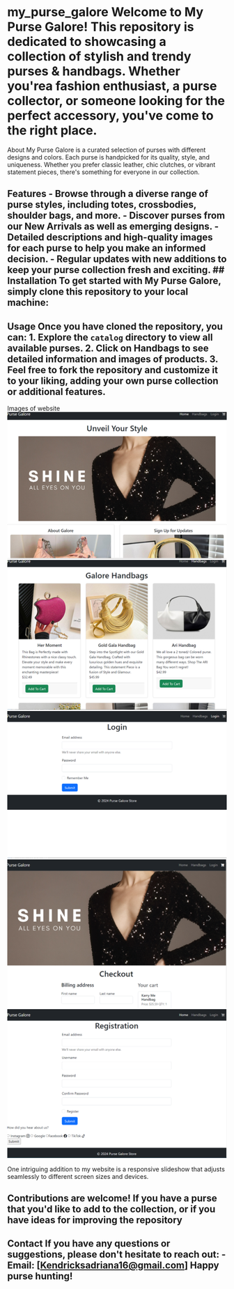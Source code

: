 # my_purse_galore Welcome to My Purse Galore! This repository is dedicated to showcasing a collection of stylish and trendy purses & handbags. Whether you'rea fashion enthusiast, a purse collector, or someone looking for the perfect accessory, you've come to the right place.
About My Purse Galore is a curated selection of purses with different designs and colors. Each purse is handpicked for its quality, style, and uniqueness. Whether you prefer classic leather, chic clutches, or vibrant statement pieces, there's something for everyone in our collection. 
## Features - Browse through a diverse range of purse styles, including totes, crossbodies, shoulder bags, and more. - Discover purses from our New Arrivals as well as emerging designs. - Detailed descriptions and high-quality images for each purse to help you make an informed decision. - Regular updates with new additions to keep your purse collection fresh and exciting. ## Installation To get started with My Purse Galore, simply clone this repository to your local machine:
## Usage Once you have cloned the repository, you can: 1. Explore the `catalog` directory to view all available purses. 2. Click on Handbags to see detailed information and images of products. 3. Feel free to fork the repository and customize it to your liking, adding your own purse collection or additional features.
Images of website
![Home page](image.png)
![Products page](image-1.png)
![Login page](image-2.png)
![Checkout page](image-3.png)
![Registration page](image-4.png)

One intriguing addition to my website is a responsive slideshow that adjusts seamlessly to different screen sizes and devices.

## Contributions are welcome! If you have a purse that you'd like to add to the collection, or if you have ideas for improving the repository

## Contact If you have any questions or suggestions, please don't hesitate to reach out: - Email: [Kendricksadriana16@gmail.com] Happy purse hunting!
